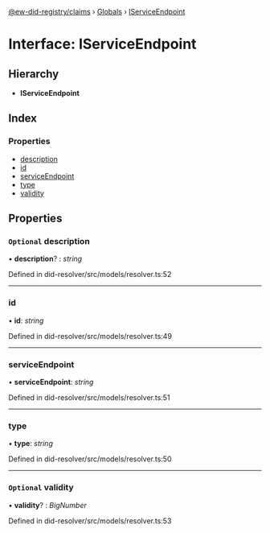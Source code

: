 [@ew-did-registry/claims](../README.md) › [Globals](../globals.md) › [IServiceEndpoint](iserviceendpoint.md)

# Interface: IServiceEndpoint

## Hierarchy

* **IServiceEndpoint**

## Index

### Properties

* [description](iserviceendpoint.md#optional-description)
* [id](iserviceendpoint.md#id)
* [serviceEndpoint](iserviceendpoint.md#serviceendpoint)
* [type](iserviceendpoint.md#type)
* [validity](iserviceendpoint.md#optional-validity)

## Properties

### `Optional` description

• **description**? : *string*

Defined in did-resolver/src/models/resolver.ts:52

___

###  id

• **id**: *string*

Defined in did-resolver/src/models/resolver.ts:49

___

###  serviceEndpoint

• **serviceEndpoint**: *string*

Defined in did-resolver/src/models/resolver.ts:51

___

###  type

• **type**: *string*

Defined in did-resolver/src/models/resolver.ts:50

___

### `Optional` validity

• **validity**? : *BigNumber*

Defined in did-resolver/src/models/resolver.ts:53
